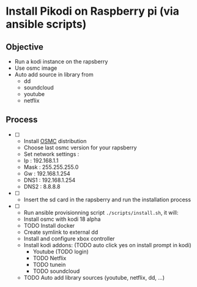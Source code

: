 # Install Pikodi on Raspberry pi (via ansible scripts)

## Objective

- Run a kodi instance on the rapsberry
- Use osmc image
- Auto add source in library from
  - dd
  - soundcloud
  - youtube
  - netflix

## Process

- [ ] - Install [OSMC]("https://osmc.tv/download/") distribution
  - Choose last osmc version for your rapsberry
  - Set network settings :
   - Ip : 192.168.1.1
   - Mask : 255.255.255.0
   - Gw : 192.168.1.254
   - DNS1 : 192.168.1.254
   - DNS2 : 8.8.8.8
- [ ] - Insert the sd card in the rapsberry and run the installation process
- [ ] - Run ansible provisionning script `./scripts/install.sh`, it will:
  - Install osmc with kodi 18 alpha
  - TODO Install docker
  - Create symlink to external dd
  - Install and configure xbox controller
  - Install kodi addons: (TODO auto click yes on install prompt in kodi)
    - Youtube (TODO login)
    - TODO Netflix
    - TODO tunein
    - TODO soundcloud
  - TODO Auto add library sources (youtube, netflix, dd, ...)
